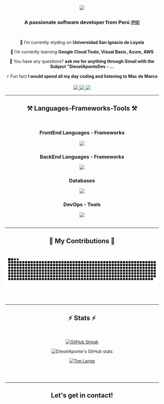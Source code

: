 
<h1 align="center">
<img
src="https://readme-typing-svg.herokuapp.com/?font=Righteous&size=35&center=true&vCenter=true&width=500&height=70&duration=4000&lines=Hi+There!+👋;+I'm+Diesel+Aponte!;" />
</h1>
    
<h3 align="center">A passionate software developer from Perú 🇵🇪</h3>
<br />
    
<div align="center">
    
🔭 I’m currently styding on **Universidad San Ignacio de Loyola**
    
🌱 I’m currently learning **Google Cloud Tools, Visual Basic, Azure, AWS**
    
💬 You have any questions? **ask me for anything through Gmail with the Subject "DieselAponteDev - ...**
    
⚡ Fun fact **I would spend all my day coding and listening to Mac de Marco**
    
</div>
    
<div align="center">
<a href="mailto:aponteestudios@gmail.com">
<img src="https://img.shields.io/badge/Gmail-333333?style=for-the-badge&logo=gmail&logoColor=red" />
</a>
<a href="https://www.linkedin.com/in/diesel-aponte/" target="_blank">
<img src="https://img.shields.io/badge/LinkedIn-0077B5?style=for-the-badge&logo=linkedin&logoColor=white" target="_blank" />
</a>
<a href="https://www.linkedin.com/in/linustorvalds/" target="_blank"> <!--Falta websitePortfolio | Cambiar el hipervinculo-->
<img src="https://img.shields.io/badge/Portfolio-FF5722?style=for-the-badge&logo=todoist&logoColor=white"target="_blank" /> 
</a>
</div>
    
<hr />
    
<h2 align="center">⚒️ Languages-Frameworks-Tools ⚒️</h2>
<br />
<div align="center">
<h3>FrontEnd Languages - Frameworks</h3>
<img src="https://skillicons.dev/icons?i=react,angular,bootstrap,html,css,tailwind,vue,jquery"/>
<h3>BackEnd Languages - Frameworks</h3>
<img src="https://skillicons.dev/icons?i=spring,java,django,py,dotnet,cs,nodejs,javascript,typescript"/><br>
<h3>Databases</h3>
<img src="https://skillicons.dev/icons?i=mysql,sqlite,postgresql,sqlite,firebase" />
<h3>DevOps - Tools</h3>
<img src="https://skillicons.dev/icons?i=github,git,figma,postman,visualstudio,vscode,linux,docker" />

</div>
    
<br />
<hr />
    
<div align="center">
<h2>🐍 My Contributions 🐍</h2>
<br>
<img alt="snake eating my contributions"
src="https://raw.githubusercontent.com/salesp07/salesp07/output/github-contribution-grid-snake.svg" />
<br /><br /><br />
</div>
    
<hr />
    
<h2 align="center">⚡ Stats ⚡</h2>
<br>
<div align=center>
  
<a href="https://git.io/streak-stats"><img src="https://streak-stats.demolab.com?user=DieselAponte&theme=transparent&border_radius=3" alt="GitHub Streak" /></a>

![DieselAponte's GitHub stats](https://github-readme-stats.vercel.app/api?username=DieselAponte&show_icons=true&theme=transparent)

[![Top Langs](https://github-readme-stats.vercel.app/api/top-langs/?username=DieselAponte&theme=transparent)](https://github.com/DieselAponte/github-readme-stats)

</div>
    
<br /><br />

<hr />

<h2 align="center">Let's get in contact!</h2>  

<br />

<br />
